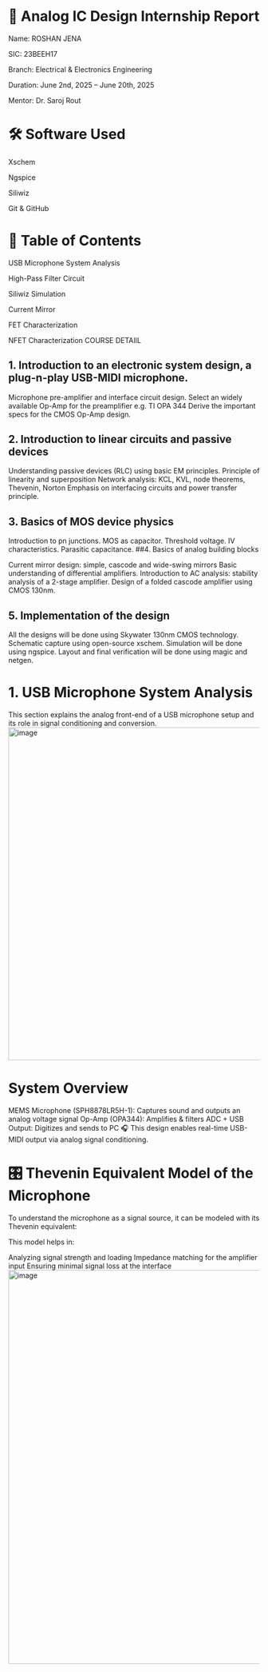 # 📘 Analog IC Design Internship Report
Name: ROSHAN JENA

SIC: 23BEEH17

Branch: Electrical & Electronics Engineering

Duration: June 2nd, 2025 – June 20th, 2025

Mentor: Dr. Saroj Rout

# 🛠️ Software Used
Xschem

Ngspice

Siliwiz

Git & GitHub

# 📑 Table of Contents

USB Microphone System Analysis

High-Pass Filter Circuit

Siliwiz Simulation

Current Mirror

FET Characterization

NFET Characterization
COURSE DETAIlL
## 1. Introduction to an electronic system design, a plug-n-play USB-MIDI microphone.

Microphone pre-amplifier and interface circuit design.
Select an widely available Op-Amp for the preamplifier e.g. TI OPA 344
Derive the important specs for the CMOS Op-Amp design.
## 2. Introduction to linear circuits and passive devices

Understanding passive devices (RLC) using basic EM principles.
Principle of linearity and superposition
Network analysis: KCL, KVL, node theorems, Thevenin, Norton
Emphasis on interfacing circuits and power transfer principle.
## 3. Basics of MOS device physics

Introduction to pn junctions.
MOS as capacitor.
Threshold voltage.
IV characteristics.
Parasitic capacitance.
##4. Basics of analog building blocks

Current mirror design: simple, cascode and wide-swing mirrors
Basic understanding of differential amplifiers.
Introduction to AC analysis: stability analysis of a 2-stage amplifier.
Design of a folded cascode amplifier using CMOS 130nm.
## 5. Implementation of the design

All the designs will be done using Skywater 130nm CMOS technology.
Schematic capture using open-source xschem.
Simulation will be done using ngspice.
Layout and final verification will be done using magic and netgen.

# 1. USB Microphone System Analysis
This section explains the analog front-end of a USB microphone setup and its role in signal conditioning and conversion.
<img width="1280" height="666" alt="image" src="https://github.com/user-attachments/assets/0a8ae1a0-a64c-4892-a4c4-4e4b579bbba1" />
# System Overview
MEMS Microphone (SPH8878LR5H-1): Captures sound and outputs an analog voltage signal
Op-Amp (OPA344): Amplifies & filters
ADC + USB Output: Digitizes and sends to PC
🎧 This design enables real-time USB-MIDI output via analog signal conditioning.

# 🎛️ Thevenin Equivalent Model of the Microphone
To understand the microphone as a signal source, it can be modeled with its Thevenin equivalent:

This model helps in:

Analyzing signal strength and loading
Impedance matching for the amplifier input
Ensuring minimal signal loss at the interface
<img width="1423" height="788" alt="image" src="https://github.com/user-attachments/assets/81202ccf-e212-4793-ba17-70e04650f6ab" />

